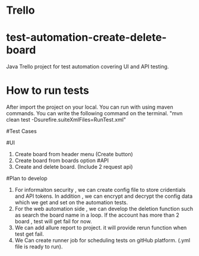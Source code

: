 # Trello
# test-automation-create-delete-board
Java Trello project for test automation covering UI and API testing.

# How to run tests
After import the project on your local. You can run with using maven commands. You can write the following command on the terminal.
"mvn clean test -Dsurefire.suiteXmlFiles=RunTest.xml"


#Test Cases

#UI 
1. Create board from header menu (Create button)
2. Create board from boards option
#API
1. Create and delete board. (Include 2 request api)


#Plan to develop
1. For informaiton security , we can create config file to store cridentials and API tokens. In addition , we can encrypt and decrypt the config data which we get and set on the automation tests.
2. For the web automation side , we can develop the deletion function such as search the board name in a loop. If the account has more than 2 board , test will get fail for now.
3. We can add allure report to project. it will provide rerun function when test get fail.
4. We Can create runner job for scheduling tests on gitHub platform. (.yml file is ready to run).
